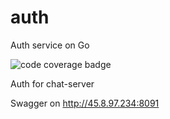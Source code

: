 # auth

Auth service on Go

![code coverage badge](https://github.com/Sysleec/auth/workflows/CI/badge.svg)

Auth for chat-server

Swagger on http://45.8.97.234:8091
